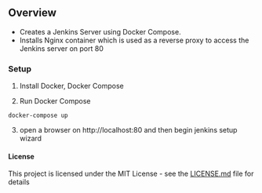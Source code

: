## Overview

- Creates a Jenkins Server using Docker Compose.
- Installs Nginx container which is used as a reverse proxy to access the Jenkins server on port 80

### Setup

1. Install Docker, Docker Compose

2. Run Docker Compose
```
docker-compose up
```

3. open a browser on http://localhost:80 and then begin jenkins setup wizard


#### License

This project is licensed under the MIT License - see the [LICENSE.md](LICENSE.md) file for details
